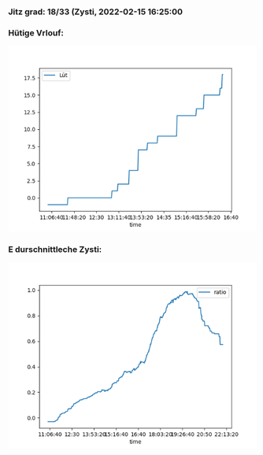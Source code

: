 ### Jitz grad: 18/33 (Zysti, 2022-02-15 16:25:00

### Hütige Vrlouf:
![Graph](Today.png)

### E durschnittleche Zysti:
![Graph](Zysti.png)